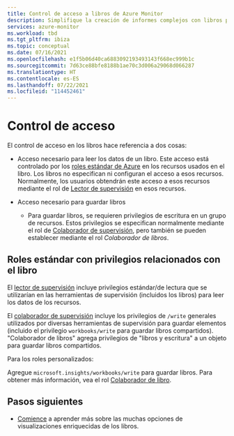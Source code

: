 ```yaml
---
title: Control de acceso a libros de Azure Monitor
description: Simplifique la creación de informes complejos con libros parametrizados creados previamente y personalizados con control de acceso basado en roles
services: azure-monitor
ms.workload: tbd
ms.tgt_pltfrm: ibiza
ms.topic: conceptual
ms.date: 07/16/2021
ms.openlocfilehash: e1f5b06d40ca6883092193493143f668ec999b1c
ms.sourcegitcommit: 7d63ce88bfe8188b1ae70c3d006a29068d066287
ms.translationtype: HT
ms.contentlocale: es-ES
ms.lasthandoff: 07/22/2021
ms.locfileid: "114452461"
---
```

# <a name="access-control"></a>Control de acceso

El control de acceso en los libros hace referencia a dos cosas:

* Acceso necesario para leer los datos de un libro. Este acceso está controlado por los [roles estándar de Azure](../../role-based-access-control/overview.md) en los recursos usados en el libro. Los libros no especifican ni configuran el acceso a esos recursos. Normalmente, los usuarios obtendrán este acceso a esos recursos mediante el rol de [Lector de supervisión](../../role-based-access-control/built-in-roles.md#monitoring-reader) en esos recursos.

* Acceso necesario para guardar libros

    - Para guardar libros, se requieren privilegios de escritura en un grupo de recursos. Estos privilegios se especifican normalmente mediante el rol de [Colaborador de supervisión](../../role-based-access-control/built-in-roles.md#monitoring-contributor), pero también se pueden establecer mediante el rol *Colaborador de libros*.
    
## <a name="standard-roles-with-workbook-related-privileges"></a>Roles estándar con privilegios relacionados con el libro

El [lector de supervisión](../../role-based-access-control/built-in-roles.md#monitoring-reader) incluye privilegios estándar/de lectura que se utilizarían en las herramientas de supervisión (incluidos los libros) para leer los datos de los recursos.

El [colaborador de supervisión](../../role-based-access-control/built-in-roles.md#monitoring-contributor) incluye los privilegios de `/write` generales utilizados por diversas herramientas de supervisión para guardar elementos (incluido el privilegio `workbooks/write` para guardar libros compartidos).
"Colaborador de libros" agrega privilegios de "libros y escritura" a un objeto para guardar libros compartidos.

Para los roles personalizados:

Agregue `microsoft.insights/workbooks/write` para guardar libros. Para obtener más información, vea el rol [Colaborador de libro](../../role-based-access-control/built-in-roles.md#monitoring-contributor).

## <a name="next-steps"></a>Pasos siguientes

* [Comience](./workbooks-overview.md#visualizations) a aprender más sobre las muchas opciones de visualizaciones enriquecidas de los libros.